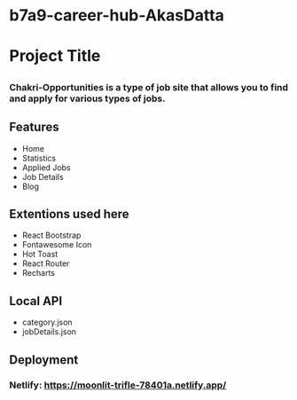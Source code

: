 # b7a9-career-hub-AkasDatta

# Project Title
##
### Chakri-Opportunities is a type of job site that allows you to find and apply for various types of jobs.

## Features
- Home
- Statistics
- Applied Jobs
- Job Details
- Blog

## Extentions used here
- React Bootstrap
- Fontawesome Icon
- Hot Toast
- React Router
- Recharts

## Local API
- category.json
- jobDetails.json


## Deployment
### Netlify: https://moonlit-trifle-78401a.netlify.app/
